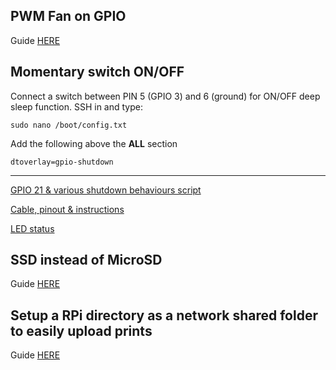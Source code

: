 ## PWM Fan on GPIO

Guide [HERE](https://forums.raspberrypi.com/viewtopic.php?t=194621)

## Momentary switch ON/OFF

Connect a switch between PIN 5 (GPIO 3) and 6 (ground) for ON/OFF deep sleep function.  SSH in and type:

```
sudo nano /boot/config.txt
```

Add the following above the **ALL** section

```
dtoverlay=gpio-shutdown
```

---

[GPIO 21 & various shutdown behaviours script](https://github.com/maz0r/rpi-shutdown)

[Cable, pinout & instructions](https://shop.inux3d.com/en/home/143-218-terrapi-power-button-.html#/11-color-black)

[LED status](https://embeddedcomputing.com/technology/open-source/development-kits/raspberry-pi-power-up-and-shutdown-with-a-physical-button)

## SSD instead of MicroSD

Guide [HERE](https://www.makeuseof.com/how-to-boot-raspberry-pi-ssd-permanent-storage/)

## Setup a RPi directory as a network shared folder to easily upload prints

Guide [HERE](https://pimylifeup.com/raspberry-pi-samba/)

